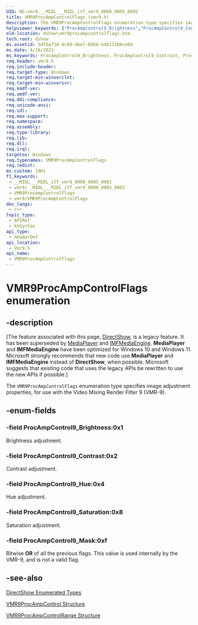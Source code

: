 ```yaml
---
UID: NE:vmr9.__MIDL___MIDL_itf_vmr9_0000_0005_0002
title: VMR9ProcAmpControlFlags (vmr9.h)
description: The VMR9ProcAmpControlFlags enumeration type specifies image adjustment properties, for use with the Video Mixing Render Filter 9 (VMR-9).
helpviewer_keywords: ["ProcAmpControl9_Brightness","ProcAmpControl9_Contrast","ProcAmpControl9_Hue","ProcAmpControl9_Mask","ProcAmpControl9_Saturation","VMR9ProcAmpControlFlags","VMR9ProcAmpControlFlags","VMR9ProcAmpControlFlags enumeration [DirectShow]","dshow.vmr9procampcontrolflags","vmr9/ProcAmpControl9_Brightness","vmr9/ProcAmpControl9_Contrast","vmr9/ProcAmpControl9_Hue","vmr9/ProcAmpControl9_Mask","vmr9/ProcAmpControl9_Saturation","vmr9/VMR9ProcAmpControlFlags"]
old-location: dshow\vmr9procampcontrolflags.htm
tech.root: dshow
ms.assetid: 5dfba718-4c89-46e7-89b6-e4b133b0ce04
ms.date: 4/26/2023
ms.keywords: ProcAmpControl9_Brightness, ProcAmpControl9_Contrast, ProcAmpControl9_Hue, ProcAmpControl9_Mask, ProcAmpControl9_Saturation, VMR9ProcAmpControlFlags, VMR9ProcAmpControlFlags , VMR9ProcAmpControlFlags enumeration [DirectShow], dshow.vmr9procampcontrolflags, vmr9/ProcAmpControl9_Brightness, vmr9/ProcAmpControl9_Contrast, vmr9/ProcAmpControl9_Hue, vmr9/ProcAmpControl9_Mask, vmr9/ProcAmpControl9_Saturation, vmr9/VMR9ProcAmpControlFlags
req.header: vmr9.h
req.include-header: 
req.target-type: Windows
req.target-min-winverclnt: 
req.target-min-winversvr: 
req.kmdf-ver: 
req.umdf-ver: 
req.ddi-compliance: 
req.unicode-ansi: 
req.idl: 
req.max-support: 
req.namespace: 
req.assembly: 
req.type-library: 
req.lib: 
req.dll: 
req.irql: 
targetos: Windows
req.typenames: VMR9ProcAmpControlFlags
req.redist: 
ms.custom: 19H1
f1_keywords:
 - __MIDL___MIDL_itf_vmr9_0000_0005_0002
 - vmr9/__MIDL___MIDL_itf_vmr9_0000_0005_0002
 - VMR9ProcAmpControlFlags
 - vmr9/VMR9ProcAmpControlFlags
dev_langs:
 - c++
topic_type:
 - APIRef
 - kbSyntax
api_type:
 - HeaderDef
api_location:
 - Vmr9.h
api_name:
 - VMR9ProcAmpControlFlags
---
```


# VMR9ProcAmpControlFlags enumeration


## -description

\[The feature associated with this page, [DirectShow](/windows/win32/directshow/directshow), is a legacy feature. It has been superseded by [MediaPlayer](/uwp/api/Windows.Media.Playback.MediaPlayer) and [IMFMediaEngine](/windows/win32/api/mfmediaengine/nn-mfmediaengine-imfmediaengine). **MediaPlayer** and **IMFMediaEngine** have been optimized for Windows 10 and Windows 11. Microsoft strongly recommends that new code use **MediaPlayer** and **IMFMediaEngine** instead of **DirectShow**, when possible. Microsoft suggests that existing code that uses the legacy APIs be rewritten to use the new APIs if possible.\]

The <code>VMR9ProcAmpControlFlags</code> enumeration type specifies image adjustment properties, for use with the Video Mixing Render Filter 9 (VMR-9).

## -enum-fields

### -field ProcAmpControl9_Brightness:0x1

Brightness adjustment.

### -field ProcAmpControl9_Contrast:0x2

Contrast adjustment.

### -field ProcAmpControl9_Hue:0x4

Hue adjustment.

### -field ProcAmpControl9_Saturation:0x8

Saturation adjustment.

### -field ProcAmpControl9_Mask:0xf

Bitwise <b>OR</b> of all the previous flags. This value is used internally by the VMR-9, and is not a valid flag.

## -see-also

<a href="/windows/desktop/DirectShow/directshow-enumerated-types">DirectShow Enumerated Types</a>



<a href="/previous-versions/windows/desktop/api/vmr9/ns-vmr9-vmr9procampcontrol">VMR9ProcAmpControl Structure</a>



<a href="/previous-versions/windows/desktop/api/vmr9/ns-vmr9-vmr9procampcontrolrange">VMR9ProcAmpControlRange Structure</a>
